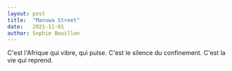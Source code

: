 ```yaml
---
layout: post
title:  "Manuwa Street"
date:   2021-11-01
author: Sophie Bouillon
---
```

C'est l'Afrique qui vibre, qui pulse. C'est le silence du confinement. C'est la vie qui reprend.
